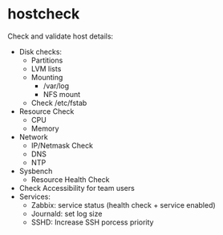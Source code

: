 # hostcheck

Check and validate host details:
+ Disk checks:
    + Partitions
    + LVM lists
    + Mounting
        + /var/log
        + NFS mount
    + Check /etc/fstab
+ Resource Check
    + CPU
    + Memory
+ Network
    + IP/Netmask Check
    + DNS
    + NTP
+ Sysbench
    + Resource Health Check
+ Check Accessibility for team users
+ Services:
    + Zabbix: service status (health check + service enabled)
    + Journald: set log size
    + SSHD: Increase SSH porcess priority

